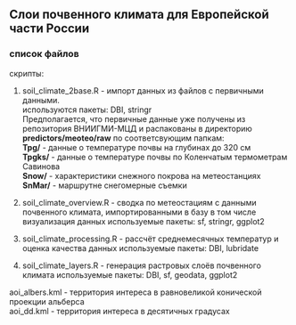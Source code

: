 ## Слои почвенного климата для Европейской части России


### список файлов
скрипты:
1. soil_climate_2base.R - импорт данных из файлов с первичными данными.<BR>
   используются пакеты: DBI, stringr<BR>
   Предполагается, что первичные данные уже получены из репозитория ВНИИГМИ-МЦД и распакованы в директорию **predictors/meoteo/raw** 
   по соответсвующим папкам:<br>
   **Tpg/** - данные о температуре почвы на глубинах до 320 см<br>
   **Tpgks/** - данные о температуре почвы по Коленчатым термометрам Савинова<br>
   **Snow/** - характеристики снежного покрова на метеостанциях<br>
   **SnMar/** - маршрутне снегомерные съемки   

2. soil_climate_overview.R - сводка по метеостациям с данными почвенного климата, импортированными в базу
   в том числе визуализация данных 
   используемые пакеты: sf, stringr, ggplot2

3. soil_climate_processing.R - рассчёт среднемесячных температур и оценка качества данных
   используемые пакеты: DBI, lubridate

4. soil_climate_layers.R - генерация растровых слоёв почвенного климата
   используемые пакеты: DBI, sf, geodata, ggplot2


aoi_albers.kml - территория интереса в равновеликой конической проекции альберса<br>aoi_dd.kml - территория интереса в десятичных градусах
